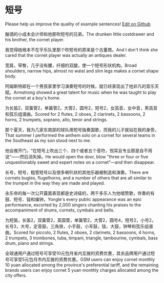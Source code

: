 # 短号

Please help us improve the quality of example sentences! [Edit on Github](https://github.com/jiyushe/jiyu-example-sentence-source/blob/main/chinese/duanhao.md)

<p><span class="chinese">酗酒的小成本会计师和他那吹短号的兄弟。</span><span class="english">The drunken little costdrawer and his brother, the cornet player.</span></p>

<p><span class="chinese">我觉得她根本不在乎乐队里那个吹短号的原来是个古董商。</span><span class="english">And I don't think she cared that the cornet player was actually an antiques dealer.</span></p>

<p><span class="chinese">宽肩，窄臀，几乎没有腰，纤细的双腿，使一个短号形状机构。</span><span class="english">Broad shoulders, narrow hips, almost no waist and slim legs makes a cornet shape body.</span></p>

<p><span class="chinese">阿姆斯特郎在一个男孩家里学习演奏短号的时候，就已经表现出了他非凡的音乐天赋。</span><span class="english">Armstrong showed a great talent for music when he was taught to play the cornet at a boy's home.</span></p>

<p><span class="chinese">为长笛2，双簧管2，单簧管2，大管2，圆号2，短号2，女高音，女中音，男高音和弦乐组谱曲。</span><span class="english">Scored for 2 flutes, 2 oboes, 2 clarinets, 2 bassoons, 2 horns, 2 trumpets, soprano, alto, tenor and strings.</span></p>

<p><span class="chinese">那个夏天，我为几家东南部的球队用短号独奏国歌，而我的儿子就站在我的身旁。</span><span class="english">That summer I performed the anthem solo on a cornet for several teams in the Southeast as my son stood next to me.</span></p>

<p><span class="chinese">他会推开门，“在短号上吹出三个、四个或者五个音符，悦耳且专业那是自不用说”——然后消失掉。</span><span class="english">He would open the door, blow "three or four or five unquestionably sweet and expert notes on a cornet"—and then disappear.</span></p>

<p><span class="chinese">长号，短号，粗管短号以及很多喇叭状的其他乐器被制造和演奏。</span><span class="english">There are cornets bugles, flugelhorns, and a number of others that are all similar to the trumpet in the way they are made and played.</span></p>

<p><span class="chinese">永乐帝的每一次公开露面表现都是史诗级的，两千多乐人为他唱赞歌，伴奏的有鼓、短号、钹和编钟。</span><span class="english">Yongle's every public appearance was an epic performance, escorted by 2,000 singers chanting his praises to the accompaniment of drums, cornets, cymbals and bells.</span></p>

<p><span class="chinese">为短笛，长笛2，双簧管2，英国管，单簧管2，大管2，圆号4，短号2，小号2，长号3，大号，定音鼓，三角铁，小手鼓，小军鼓，钹，大鼓，钟琴和弦乐组谱曲。</span><span class="english">Scored for piccolo, 2 flutes, 2 oboes, 2 clarinets, 2 bassoons, 4 horns, 2 trumpets, 3 trombones, tuba, timpani, triangle, tambourine, cymbals, bass drum, piano and strings.</span></p>

<p><span class="chinese">全球通用户通过短号可享受10元包月省内互拨的资费优惠，其余品牌用户通过短号可享受5元包月市内互拨的资费优惠。</span><span class="english">GSM users can enjoy cornet monthly 10 yuan allocated among the province's preferential tariff, and the remaining brands users can enjoy cornet 5 yuan monthly charges allocated among the city offers.</span></p>

